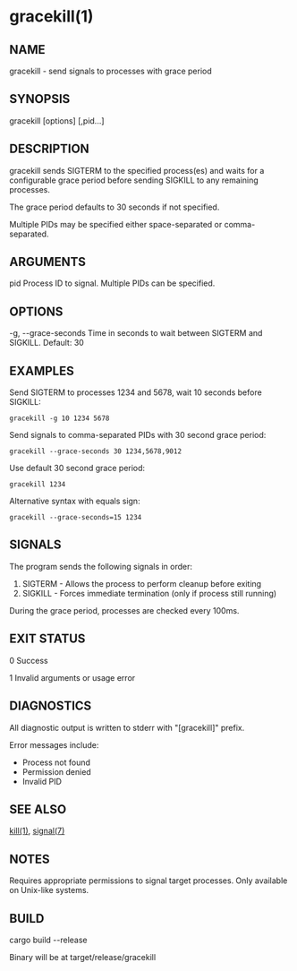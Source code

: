 gracekill(1)
============

NAME
----
gracekill - send signals to processes with grace period

SYNOPSIS
--------
gracekill [options] <pid>[,pid...]

DESCRIPTION
-----------
gracekill sends SIGTERM to the specified process(es) and waits for a configurable
grace period before sending SIGKILL to any remaining processes.

The grace period defaults to 30 seconds if not specified.

Multiple PIDs may be specified either space-separated or comma-separated.

ARGUMENTS
---------
pid
    Process ID to signal. Multiple PIDs can be specified.

OPTIONS
-------
-g, --grace-seconds
    Time in seconds to wait between SIGTERM and SIGKILL. Default: 30

EXAMPLES
--------
Send SIGTERM to processes 1234 and 5678, wait 10 seconds before SIGKILL:

    gracekill -g 10 1234 5678

Send signals to comma-separated PIDs with 30 second grace period:

    gracekill --grace-seconds 30 1234,5678,9012

Use default 30 second grace period:

    gracekill 1234

Alternative syntax with equals sign:

    gracekill --grace-seconds=15 1234

SIGNALS
-------
The program sends the following signals in order:

1. SIGTERM - Allows the process to perform cleanup before exiting
2. SIGKILL - Forces immediate termination (only if process still running)

During the grace period, processes are checked every 100ms.

EXIT STATUS
-----------
0
    Success

1
    Invalid arguments or usage error

DIAGNOSTICS
-----------
All diagnostic output is written to stderr with "[gracekill]" prefix.

Error messages include:
- Process not found
- Permission denied
- Invalid PID

SEE ALSO
--------
[kill(1)](https://man7.org/linux/man-pages/man1/kill.1.html), [signal(7)](https://man7.org/linux/man-pages/man7/signal.7.html)

NOTES
-----
Requires appropriate permissions to signal target processes.
Only available on Unix-like systems.

BUILD
-----
cargo build --release

Binary will be at target/release/gracekill